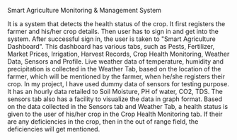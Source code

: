 Smart Agriculture Monitoring & Management System

It is a system that detects the health status of the crop. It first registers the farmer and his/her crop details. Then user has to sign in and get into the system. After successful sign in, the user is taken to "Smart Agriculture Dashboard". This dashboard has various tabs, such as Pests, Fertilizer, Market Prices, Irrigation, Harvest Records, Crop Health Monitoring, Weather Data, Sensors and Profile. Live weather data of temperature, humidity and precipitation is collected in the Weather Tab, based on the location of the farmer, which will be mentioned by the farmer, when he/she registers their crop. In my project, I have used dummy data of sensors for testing purpose. It has an hourly data retailed to Soil Moisture, PH of water, CO2, TDS. The sensors tab also has a facility to visualize the data in graph format. Based on the data collected in the Sensors tab and Weather Tab, a health status is given to the user of his/her crop in the Crop Health Monitoring tab. If their are any deficiencies in the crop, then in the out of range field, the deficiencies will get mentioned.
